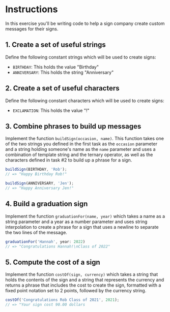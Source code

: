 # Instructions

In this exercise you'll be writing code to help a sign company create custom messages for their signs.

## 1. Create a set of useful strings

Define the following constant strings which will be used to create signs:

- `BIRTHDAY`: This holds the value "Birthday"
- `ANNIVERSARY`: This holds the string "Anniversary"

## 2. Create a set of useful characters

Define the following constant characters which will be used to create signs:

- `EXCLAMATION`: This holds the value "!"

## 3. Combine phrases to build up messages

Implement the function `buildSign(occasion, name)`. This function takes one of the two strings you defined in the first task as the `occasion` parameter and a string holding someone's name as the `name` parameter and uses a combination of template string and the ternary operator, as well as the characters defined in task #2 to build up a phrase for a sign.

```javascript
buildSign(BIRTHDAY, 'Rob');
// => "Happy Birthday Rob!"

buildSign(ANNIVERSARY, 'Jen');
// => "Happy Anniversary Jen!"
```

## 4. Build a graduation sign

Implement the function `graduationFor(name, year)` which takes a name as a string parameter and a year as a number parameter and uses string interpolation to create a phrase for a sign that uses a newline to separate the two lines of the message.

```javascript
graduationFor('Hannah', year: 2022)
// => "Congratulations Hannah!\nClass of 2022"
```

## 5. Compute the cost of a sign

Implement the function `costOf(sign, currency)` which takes a string that holds the contents of the sign and a string that represents the currency and returns a phrase that includes the cost to create the sign, formatted with a fixed point notation set to 2 points, followed by the currency string.

```javascript
costOf('Congratulations Rob Class of 2021', 2021);
// => "Your sign cost 90.00 dollars
```
